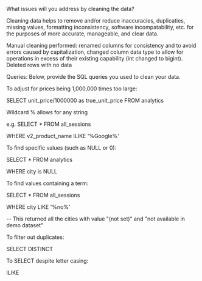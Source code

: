What issues will you address by cleaning the data?

Cleaning data helps to remove and/or reduce inaccuracies, duplicaties, missing values, formatting inconsistency, software incompatability, etc. for the purposes of more accurate, manageable, and clear data. 

Manual cleaning performed: renamed columns for consistency and to avoid errors caused by capitalization, changed column data type to allow for operations in excess of their existing capability (int changed to bigint). Deleted rows with no data


Queries:
Below, provide the SQL queries you used to clean your data.



To adjust for prices being 1,000,000 times too large:

SELECT unit_price/1000000 as true_unit_price FROM analytics


Wildcard % allows for any string

e.g. SELECT * FROM all_sessions

WHERE v2_product_name ILIKE '%Google%'


To find specific values (such as NULL or 0):

SELECT * FROM analytics

WHERE city is NULL



To find values containing a term:

SELECT * FROM all_sessions

WHERE city LIKE '%no%'

-- This returned all the cities with value "(not set)" and "not available in demo dataset" 


To filter out duplicates:

SELECT DISTINCT 

To SELECT despite letter casing:

ILIKE






